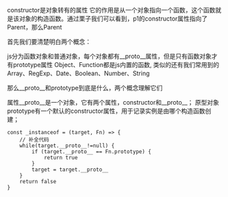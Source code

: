 constructor是对象转有的属性
它的作用是从一个对象指向一个函数，这个函数就是该对象的构造函数。通过栗子我们可以看到，p1的constructor属性指向了Parent，那么Parent


首先我们要清楚明白两个概念：

js分为函数对象和普通对象，每个对象都有__proto__属性，但是只有函数对象才有prototype属性
Object、Function都是js内置的函数, 类似的还有我们常用到的Array、RegExp、Date、Boolean、Number、String

那么__proto__和prototype到底是什么，两个概念理解它们

属性__proto__是一个对象，它有两个属性，constructor和__proto__；
原型对象prototype有一个默认的constructor属性，用于记录实例是由哪个构造函数创建；



```
const _instanceof = (target, Fn) => {
    // 补全代码
    while(target.__proto__!=null) {
        if (target.__proto__ == Fn.prototype) {
            return true
        }
        target = target.__proto__
    }
    return false
}
```


